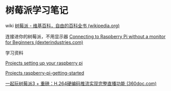 # 树莓派学习笔记

wiki [树莓派 - 维基百科，自由的百科全书 (wikipedia.org)](https://zh.wikipedia.org/wiki/%E6%A0%91%E8%8E%93%E6%B4%BE)

连接进你的树莓派，不用显示器 [Connecting to Raspberry Pi without a monitor for Beginners (dexterindustries.com)](https://www.dexterindustries.com/howto/connecting-raspberry-pi-without-monitor-beginners/#:~:text=Plug%20in%20your%20wifi%20dongle,Raspberry%20Pi%20will%20be%20on.)


学习资料 

[Projects setting up your raspberry pi](https://projects.raspberrypi.org/en/projects/raspberry-pi-setting-up)


[Projects raspberry-pi-getting-started](https://projects.raspberrypi.org/en/projects/raspberry-pi-getting-started)

[一起玩树莓派3 + 重磅：H.264硬编码推流实现完整直播功能 (360doc.com)](http://www.360doc.com/content/20/1028/09/72151007_942756451.shtml)

